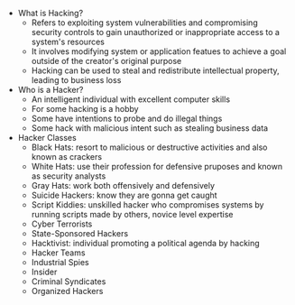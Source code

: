 - What is Hacking?
	- Refers to exploiting system vulnerabilities and compromising security controls to gain unauthorized or inappropriate access to a system's resources
	- It involves modifying system or application featues to achieve a goal outside of the creator's original purpose
	- Hacking can be used to steal and redistribute intellectual property, leading to business loss
- Who is a Hacker?
	- An intelligent individual with excellent computer skills
	- For some hacking is a hobby
	- Some have intentions to probe and do illegal things
	- Some hack with malicious intent such as stealing business data
- Hacker Classes
	- Black Hats: resort to malicious or destructive activities and also known as crackers
	- White Hats: use their profession for defensive pruposes and known as security analysts
	- Gray Hats: work both offensively and defensively
	- Suicide Hackers: know they are gonna get caught
	- Script Kiddies: unskilled hacker who compromises systems by running scripts made by others, novice level expertise
	- Cyber Terrorists
	- State-Sponsored Hackers
	- Hacktivist: individual promoting a political agenda by hacking
	- Hacker Teams
	- Industrial Spies
	- Insider
	- Criminal Syndicates
	- Organized Hackers